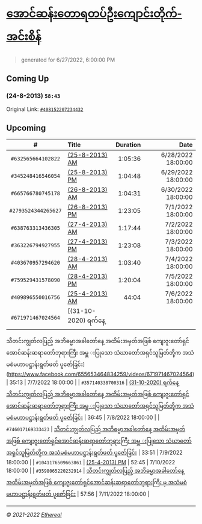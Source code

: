 # [အောင်ဆန်းတောရတပ်ဦးကျောင်းတိုက်-အင်းစိန်](https://www.facebook.com/655653464834259)

> generated for 6/27/2022, 6:00:00 PM

## Coming Up

### (24-8-2013) `58:43`

Original Link: [`#408152207234432`](https://www.facebook.com/655653464834259/videos/408152207234432)

## Upcoming

| # | Title | Duration | Date |
|:-----:|:------|---------:|-------------:|
| `#632565664102822` | [(25-8-2013) AM](https://www.facebook.com/655653464834259/videos/632565664102822) | 1:05:36 | 6/28/2022 18:00:00 |
| `#345248416546054` | [(25-8-2013) PM](https://www.facebook.com/655653464834259/videos/345248416546054) | 1:04:48 | 6/29/2022 18:00:00 |
| `#665766780745178` | [(26-8-2013) AM](https://www.facebook.com/655653464834259/videos/665766780745178) | 1:04:31 | 6/30/2022 18:00:00 |
| `#2793524344265627` | [(26-8-2013) PM](https://www.facebook.com/655653464834259/videos/2793524344265627) | 1:23:05 | 7/1/2022 18:00:00 |
| `#638763313436305` | [(27-4-2013) AM](https://www.facebook.com/655653464834259/videos/638763313436305) | 1:17:44 | 7/2/2022 18:00:00 |
| `#363226794927955` | [(27-4-2013) PM](https://www.facebook.com/655653464834259/videos/363226794927955) | 1:23:08 | 7/3/2022 18:00:00 |
| `#403670957294620` | [(28-4-2013) AM](https://www.facebook.com/655653464834259/videos/403670957294620) | 1:03:40 | 7/4/2022 18:00:00 |
| `#759529431578090` | [(28-4-2013) PM](https://www.facebook.com/655653464834259/videos/759529431578090) | 1:20:04 | 7/5/2022 18:00:00 |
| `#409896550016756` | [(25-4-2013) AM](https://www.facebook.com/655653464834259/videos/409896550016756) | 44:04 | 7/6/2022 18:00:00 |
| `#671971467024564` | [(31-10-2020) ရက်နေ့
သီတင်းကျွတ်လပြည့် 
အဘိဓမ္မာအခါတော်နေ့ အထိမ်းအမှတ်အဖြစ်
ကျေးဇူးတော်ရှင်အောင်ဆန်းဆရာတော်ဘုရားကြီး
အမှူ းပြုသော သံဃာတော်အရှင်သူမြတ်တို့က
အသံမစဲမဟာပဋ္ဌာန်းရွတ်ဖတ် ပူဇော်ခြင်း](https://www.facebook.com/655653464834259/videos/671971467024564) | 35:13 | 7/7/2022 18:00:00 |
| `#357140338700316` | [(31-10-2020) ရက်နေ့
သီတင်းကျွတ်လပြည့် 
အဘိဓမ္မာအခါတော်နေ့ အထိမ်းအမှတ်အဖြစ်
ကျေးဇူးတော်ရှင်အောင်ဆန်းဆရာတော်ဘုရားကြီး
အမှူ းပြုသော သံဃာတော်အရှင်သူမြတ်တို့က
အသံမစဲမဟာပဋ္ဌာန်းရွတ်ဖတ် ပူဇော်ခြင်း](https://www.facebook.com/655653464834259/videos/357140338700316) | 36:45 | 7/8/2022 18:00:00 |
| `#746017169333423` | [သီတင်းကျွတ်လပြည့် 
အဘိဓမ္မာအခါတော်နေ့ အထိမ်းအမှတ်အဖြစ်
ကျေးဇူးတော်ရှင်အောင်ဆန်းဆရာတော်ဘုရားကြီး
အမှူ းပြုသော သံဃာတော်အရှင်သူမြတ်တို့က
အသံမစဲမဟာပဋ္ဌာန်းရွတ်ဖတ် ပူဇော်ခြင်း](https://www.facebook.com/655653464834259/videos/746017169333423) | 33:51 | 7/9/2022 18:00:00 |
| `#1041176509663861` | [(25-4-2013) PM](https://www.facebook.com/655653464834259/videos/1041176509663861) | 52:45 | 7/10/2022 18:00:00 |
| `#3598065220232914` | [သီတင်းကျွတ်လပြည့် 
အဘိဓမ္မာအခါတော်နေ့ အထိမ်းအမှတ်အဖြစ်
ကျေးဇူးတော်ရှင်အောင်ဆန်းဆရာတော်ဘုရားကြီး မှ
အသံမစဲမဟာပဋ္ဌာန်းရွတ်ဖတ် ပူဇော်ခြင်း](https://www.facebook.com/655653464834259/videos/3598065220232914) | 57:56 | 7/11/2022 18:00:00 |

---

_&copy; 2021-2022 [Ethereal](https://github.com/etherealtech)_